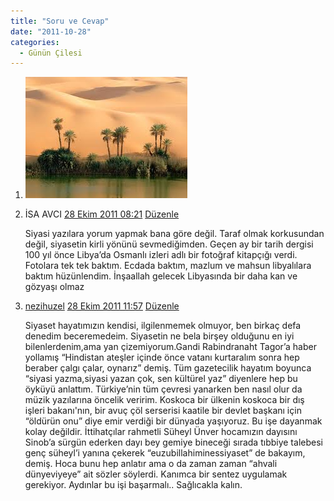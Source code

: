 ```yaml
---
title: "Soru ve Cevap"
date: "2011-10-28"
categories: 
  - Günün Çilesi
---
```


1. [![libya.jpg](../uploads/2011/10/libya.jpg)](../uploads/2011/10/libya.jpg "libya.jpg")
2. İSA AVCI [28 Ekim 2011 08:21](http://nezihuzel.net/index.php/2011/10/25/siyasi-cinayet-kumpanyasi/#comment-19380 "Bu yorum için kalıcı bağlantı") [Düzenle](http://nezihuzel.net/wp-admin/comment.php?action=editcomment&c=19380)
    
    Siyasi yazılara yorum yapmak bana göre değil. Taraf olmak korkusundan değil, siyasetin kirli yönünü sevmediğimden. Geçen ay bir tarih dergisi 100 yıl önce Libya’da Osmanlı izleri adlı bir fotoğraf kitapçığı verdi. Fotolara tek tek baktım. Ecdada baktım, mazlum ve mahsun libyalılara baktım hüzünlendim. İnşaallah gelecek Libyasında bir daha kan ve gözyaşı olmaz
    
3. [](http://nezihuzel.net/index.php/2011/10/25/siyasi-cinayet-kumpanyasi/#comment-19383 "Bu yorum için kalıcı bağlantı")[nezihuzel](http://nezihuzel.net//) [28 Ekim 2011 11:57](http://nezihuzel.net/index.php/2011/10/25/siyasi-cinayet-kumpanyasi/#comment-19383 "Bu yorum için kalıcı bağlantı") [Düzenle](http://nezihuzel.net/wp-admin/comment.php?action=editcomment&c=19383)
    
    Siyaset hayatımızın kendisi, ilgilenmemek olmuyor, ben birkaç defa denedim beceremedeim. Siyasetin ne bela birşey olduğunu en iyi bilenlerdenim,ama yan çizemiyorum.Gandi Rabindranaht Tagor’a haber yollamış “Hindistan ateşler içinde önce vatanı kurtaralım sonra hep beraber çalgı çalar, oynarız” demiş. Tüm gazetecilik hayatım boyunca “siyasi yazma,siyasi yazan çok, sen kültürel yaz” diyenlere hep bu öyküyü anlattım. Türkiye’nin tüm çevresi yanarken ben nasıl olur da müzik yazılarına öncelik veririm. Koskoca bir ülkenin koskoca bir dış işleri bakanı'nın, bir avuç çöl serserisi kaatile bir devlet başkanı için “öldürün onu” diye emir verdiği bir dünyada yaşıyoruz. Bu işe dayanmak kolay değildir. İttihatçılar rahmetli Süheyl Ünver hocamızın dayısını Sinob’a sürgün ederken dayı bey gemiye bineceği sırada tıbbiye talebesi genç süheyl’i yanına çekerek “euzubillahiminessiyaset” de bakayım, demiş. Hoca bunu hep anlatır ama o da zaman zaman “ahvali dünyeviyeye” ait sözler söylerdi. Kanımca bir sentez uygulamak gerekiyor. Aydınlar bu işi başarmalı.. Sağlıcakla kalın.
